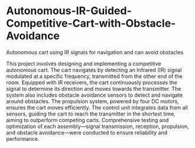 # Autonomous-IR-Guided-Competitive-Cart-with-Obstacle-Avoidance
Autonomous cart using IR signals for navigation and can avoid obstacles

This project involves designing and implementing a competitive autonomous cart.
The cart navigates by detecting an Infrared (IR) signal modulated at a specific frequency, transmitted from the other end of the room.
Equipped with IR receivers, the cart continuously processes the signal to determine its direction and moves towards the transmitter.
The system also includes obstacle avoidance sensors to detect and navigate around obstacles.
The propulsion system, powered by four DC motors, ensures the cart moves efficiently.
The control unit integrates data from all sensors, guiding the cart to reach the transmitter in the shortest time, aiming to outperform competing carts.
Comprehensive testing and optimization of each assembly—signal transmission, reception, propulsion, and obstacle avoidance—were conducted to ensure reliability and performance.
